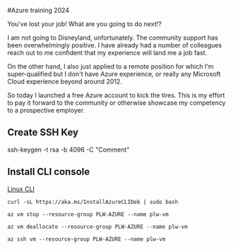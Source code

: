 #Azure training 2024

You've lost your job! What are you going to do next!?

I am not going to Disneyland, unfortunately. The community support has been overwhelmingly positive. I have already had a number of colleagues reach out to me confident that my experience will land me a job fast. 

On the other hand, I also just applied to a remote position for which I'm super-qualified but I don't have Azure experience, or really any Microsoft Cloud experience beyond around 2012. 

So today I launched a free Azure account to kick the tires. This is my effort to pay it forward to the community or otherwise showcase my competency to a prospective employer.

## Create SSH Key
ssh-keygen -t rsa -b 4096 -C "Comment"

## Install CLI console
[Linux CLI](https://learn.microsoft.com/en-us/cli/azure/install-azure-cli-linux?pivots=apt)

```
curl -sL https://aka.ms/InstallAzureCLIDeb | sudo bash
```


```
az vm stop --resource-group PLW-AZURE --name plw-vm
```

```
az vm deallocate --resource-group PLW-AZURE --name plw-vm
```


```
az ssh vm --resource-group PLW-AZURE --name plw-vm
```
